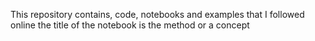 This repository contains, code, notebooks and examples that I followed online
the title of the notebook is the method or a concept
